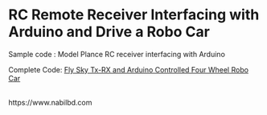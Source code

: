 # RC Remote Receiver Interfacing with Arduino and Drive a Robo Car
Sample code : Model Plance RC receiver interfacing with Arduino

Complete Code: [Fly Sky Tx-RX and Arduino Controlled Four Wheel Robo Car](https://github.com/Nabilphysics/rc/tree/main/ArduinoRCRobotCar) 

</br>
https://www.nabilbd.com
